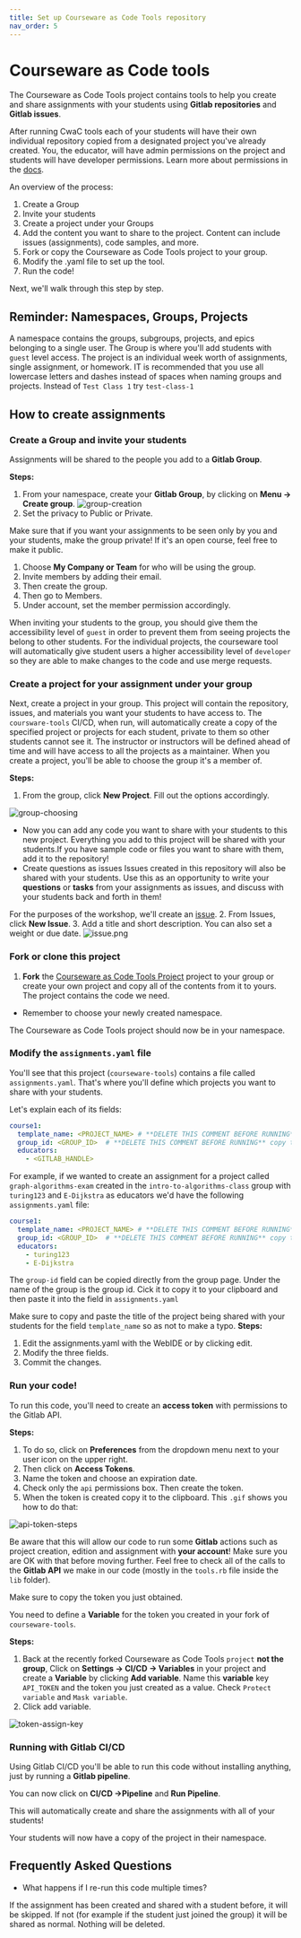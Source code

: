 ```yaml
---
title: Set up Courseware as Code Tools repository
nav_order: 5
---
```

# Courseware as Code tools

The Courseware as Code Tools project contains tools to help you create and share assignments with your students using **Gitlab repositories** and **Gitlab issues**.

After running CwaC tools each of your students will have their own individual repository copied from a designated project you've already created. You, the educator, will have admin permissions on the project and students will have developer permissions. Learn more about permissions in the <a href="https://docs.gitlab.com/ee/user/permissions.html#project-members-permissions" target="_blank">docs</a>.

An overview of the process:
1. Create a Group
1. Invite your students
1. Create a project under your Groups
1. Add the content you want to share to the project. Content can include issues (assignments), code samples, and more.  
1. Fork or copy the Courseware as Code Tools project to your group.
1. Modify the .yaml file to set up the tool.
1. Run the code!

Next, we'll walk through this step by step.


## Reminder: Namespaces, Groups, Projects
A namespace contains the groups, subgroups, projects, and epics belonging to a single user. The Group is where you'll add students with `guest` level access. The project is an individual week worth of assignments, single assignment, or homework. IT is recommended that you use all lowercase letters and dashes instead of spaces when naming groups and projects. Instead of `Test Class 1` try `test-class-1`

## How to create assignments

### Create a Group and invite your students

Assignments will be shared to the people you add to a **Gitlab Group**.

**Steps:**
1. From your namespace, create your **Gitlab Group**, by clicking on **Menu -> Create group**.
![group-creation](https://i.imgur.com/nujGwo7.png)
1. Set the privacy to Public or Private.

Make sure that if you want your assignments to be seen only by you and your students, make the group private! If it's an open course, feel free to make it public.
1. Choose **My Company or Team** for who will be using the group.
1. Invite members by adding their email.
1. Then create the group.
1. Then go to Members.
1. Under account, set the member permission accordingly.

When inviting your students to the group, you should give them the accessibility level of `guest` in order to prevent them from seeing projects the belong to other students. For the individual projects, the courseware tool will automatically give student users a higher accessibility level of `developer` so they are able to make changes to the code and use merge requests.

### Create a project for your assignment under your group

Next, create a project in your group. This project will contain the repository, issues, and materials you want your students to have access to. The `coursware-tools` CI/CD, when run, will automatically create a copy of the specified project or projects for each student, private to them so other students cannot see it. The instructor or instructors will be defined ahead of time and will have access to all the projects as a maintainer. When you create a project, you'll be able to choose the group it's a member of.

**Steps:**
1.  From the group, click **New Project**. Fill out the options accordingly.

![group-choosing](https://i.imgur.com/Nhh9bne.png)

 - Now you can add any code you want to share with your students to this new project. Everything you add to this project will be shared with your students.If you have sample code or files you want to share with them, add it to the repository!
- Create questions as issues
  Issues created in this repository will also be shared with your students. Use this as an opportunity to write your **questions** or **tasks** from your assignments as issues, and discuss with your students back and forth in them!

For the purposes of the workshop, we'll create an <a href="https://docs.gitlab.com/ee/user/project/issues/#issues" target="_blank">issue</a>.
2. From Issues, click **New Issue**.
3. Add a title and short description. You can also set a weight or due date.
![issue.png]({{site.baseurl}}/attached_files/images/issue.png)

### Fork or clone this project
1. **Fork** the <a href="https://gitlab.com/e1171/edsigcon-courseware-tools/-/forks/new" target="_blank">Courseware as Code Tools Project</a> project to your group or create your own project and copy all of the contents from it to yours. The project contains the code we need.

- Remember to choose your newly created namespace.

The Courseware as Code Tools project should now be in your namespace.


### Modify the `assignments.yaml` file

You'll see that this project (`courseware-tools`) contains a file called `assignments.yaml`. That's where you'll define which projects you want to share with your students.


Let's explain each of its fields:
```yaml
course1:
  template_name: <PROJECT_NAME> # **DELETE THIS COMMENT BEFORE RUNNING** Copy the *project* you want students to have a copy of exactly as it appears on the *project* page
  group_id: <GROUP_ID>  # **DELETE THIS COMMENT BEFORE RUNNING** copy the group-id exactly as it appears on the *group* page
  educators:
    - <GITLAB_HANDLE>
```

For example, if we wanted to create an assignment for a project called `graph-algorithms-exam` created in the `intro-to-algorithms-class` group with `turing123` and `E-Dijkstra` as educators we'd have the following `assignments.yaml` file:

```yaml
course1:
  template_name: <PROJECT_NAME> # **DELETE THIS COMMENT BEFORE RUNNING** Copy the *project* you want students to have a copy of exactly as it appears on the *project* page
  group_id: <GROUP_ID>  # **DELETE THIS COMMENT BEFORE RUNNING** copy the group-id exactly as it appears on the *group* page
  educators:
    - turing123
    - E-Dijkstra
```
The `group-id` field can be copied directly from the group page. Under the name of the group is the group id. Cick it to copy it to your clipboard and then paste it into the field in `assignments.yaml`

Make sure to copy and paste the title of the project being shared with your students for the field `template_name` so as not to make a typo. 
**Steps:**
1. Edit the assignments.yaml with the WebIDE or by clicking edit.
2. Modify the three fields.
3. Commit the changes.


### Run your code!

To run this code, you'll need to create an **access token** with permissions to the Gitlab API.

**Steps:**
1. To do so, click on **Preferences** from the dropdown menu next to your user icon on the upper right.
1. Then click on **Access Tokens**.
1. Name the token and choose an expiration date.
1. Check only the `api` permissions box. Then create the token.
1. When the token is created copy it to the clipboard.
This `.gif` shows you how to do that:

![api-token-steps](https://i.imgur.com/x9pvr97.gif)

Be aware that this will allow our code to run some **Gitlab** actions such as project creation, edition and assignment with **your account**!
Make sure you are OK with that before moving further.
Feel free to check all of the calls to the **Gitlab API** we make in our code (mostly in the `tools.rb` file inside the `lib` folder).

Make sure to copy the token you just obtained.

You need to define a **Variable** for the token you created in your fork of `courseware-tools`.

**Steps:**
1. Back at the recently forked Courseware as Code Tools `project` **not the group**, Click on **Settings -> CI/CD -> Variables** in your project and create a **Variable** by clicking **Add variable**. Name this **variable** key `API_TOKEN` and the token you just created as a value. Check `Protect variable` and  `Mask variable`.
1. Click add variable.

![token-assign-key](https://i.imgur.com/RnudAdi.gif)

### Running with Gitlab CI/CD

Using Gitlab CI/CD you'll be able to run this code without installing anything, just by running a **Gitlab pipeline**.

You can now click on **CI/CD ->Pipeline** and **Run Pipeline**.

This will automatically create and share the assignments with all of your students!

Your students will now have a copy of the project in their namespace. 

## Frequently Asked Questions

- What happens if I re-run this code multiple times?

If the assignment has been created and shared with a student before, it will be skipped.
If not (for example if the student just joined the group) it will be shared as normal.
Nothing will be deleted.
